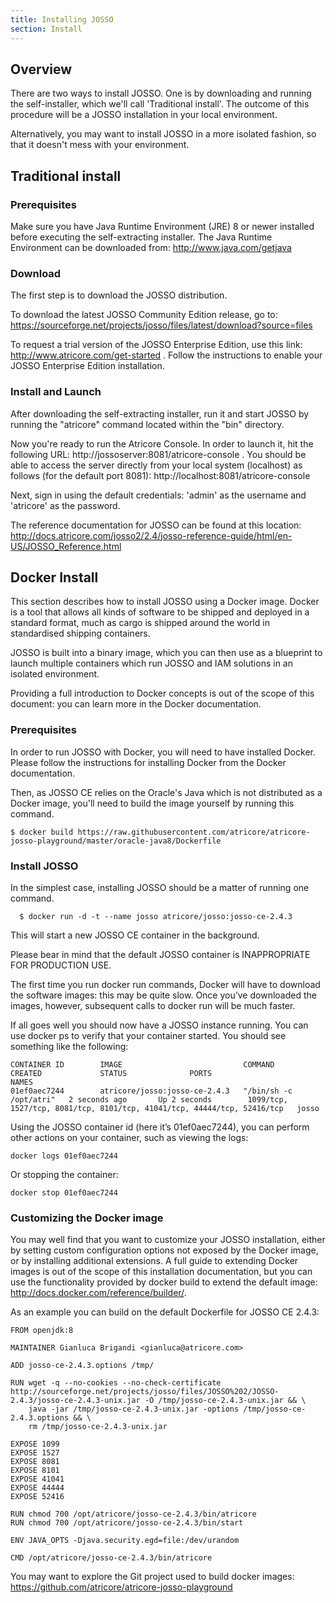 ```yaml
---
title: Installing JOSSO
section: Install
---
```


## Overview

There are two ways to install JOSSO. One is by downloading and running the self-installer, which we'll call 'Traditional
install'. The outcome of this procedure will be a JOSSO installation in your local environment.

Alternatively, you may want to install JOSSO in a more isolated fashion, so that it doesn't mess with your environment.

## Traditional install

### Prerequisites

Make sure you have Java Runtime Environment (JRE) 8 or newer installed before executing the self-extracting installer.
The Java Runtime Environment can be downloaded from: http://www.java.com/getjava

### Download  

The first step is to download the JOSSO distribution.

To download the latest JOSSO Community Edition release, go to: https://sourceforge.net/projects/josso/files/latest/download?source=files

To request a trial version of the JOSSO Enterprise Edition, use this link: http://www.atricore.com/get-started .
Follow the instructions to enable your JOSSO Enterprise Edition installation.

### Install and Launch

After downloading the self-extracting installer, run it and start JOSSO by running the "atricore" command located
within the "bin" directory.

Now you're ready to run the Atricore Console. In order to launch it, hit the following URL:
http://jossoserver:8081/atricore-console . You should be able to access the server directly from your local system
(localhost) as follows (for the default port 8081): http://localhost:8081/atricore-console

Next, sign in using the default credentials: 'admin' as the username and 'atricore' as the password.

The reference documentation for JOSSO can be found at this location:
http://docs.atricore.com/josso2/2.4/josso-reference-guide/html/en-US/JOSSO_Reference.html

## Docker Install

This section describes how to install JOSSO using a Docker image. Docker is a tool that allows all kinds of software
to be shipped and deployed in a standard format, much as cargo is shipped around the world in standardised shipping containers.

JOSSO is built into a binary image, which you can then use as a blueprint to launch multiple containers which run JOSSO
and IAM solutions in an isolated environment.

Providing a full introduction to Docker concepts is out of the scope of this document: you can learn more in the
Docker documentation.
 
### Prerequisites

In order to run JOSSO with Docker, you will need to have installed Docker. Please follow the instructions for
installing Docker from the Docker documentation.

Then, as JOSSO CE relies on the Oracle's Java which is not distributed as a Docker image, you'll need to build the image
yourself by running this command.

    $ docker build https://raw.githubusercontent.com/atricore/atricore-josso-playground/master/oracle-java8/Dockerfile

### Install JOSSO

In the simplest case, installing JOSSO should be a matter of running one command.

      $ docker run -d -t --name josso atricore/josso:josso-ce-2.4.3
      
This will start a new JOSSO CE container in the background.

Please bear in mind that the default JOSSO container is INAPPROPRIATE FOR PRODUCTION USE.

The first time you run docker run commands, Docker will have to download the software images: this may be quite slow.
Once you’ve downloaded the images, however, subsequent calls to docker run will be much faster.

If all goes well you should now have a JOSSO instance running. You can use docker ps to verify that your container
started. You should see something like the following:

    CONTAINER ID        IMAGE                           COMMAND                  CREATED             STATUS              PORTS                                                                     NAMES
    01ef0aec7244        atricore/josso:josso-ce-2.4.3   "/bin/sh -c /opt/atri"   2 seconds ago       Up 2 seconds        1099/tcp, 1527/tcp, 8081/tcp, 8101/tcp, 41041/tcp, 44444/tcp, 52416/tcp   josso

Using the JOSSO container id (here it’s 01ef0aec7244), you can perform other actions on your container, such as viewing
the logs:  
  
    docker logs 01ef0aec7244  
    
Or stopping the container:

    docker stop 01ef0aec7244 

### Customizing the Docker image

You may well find that you want to customize your JOSSO installation, either by setting custom configuration options not
exposed by the Docker image, or by installing additional extensions. A full guide to extending Docker images is
out of the scope of this installation documentation, but you can use the functionality provided by docker build to extend
the default image: http://docs.docker.com/reference/builder/. 

As an example you can build on the default Dockerfile for JOSSO CE 2.4.3:

    FROM openjdk:8
    
    MAINTAINER Gianluca Brigandi <gianluca@atricore.com>
    
    ADD josso-ce-2.4.3.options /tmp/
    
    RUN wget -q --no-cookies --no-check-certificate http://sourceforge.net/projects/josso/files/JOSSO%202/JOSSO-2.4.3/josso-ce-2.4.3-unix.jar -O /tmp/josso-ce-2.4.3-unix.jar && \
        java -jar /tmp/josso-ce-2.4.3-unix.jar -options /tmp/josso-ce-2.4.3.options && \
        rm /tmp/josso-ce-2.4.3-unix.jar 
    
    EXPOSE 1099
    EXPOSE 1527
    EXPOSE 8081
    EXPOSE 8101
    EXPOSE 41041
    EXPOSE 44444
    EXPOSE 52416
    
    RUN chmod 700 /opt/atricore/josso-ce-2.4.3/bin/atricore
    RUN chmod 700 /opt/atricore/josso-ce-2.4.3/bin/start
    
    ENV JAVA_OPTS -Djava.security.egd=file:/dev/urandom
    
    CMD /opt/atricore/josso-ce-2.4.3/bin/atricore
    
You may want to explore the Git project used to build docker images: https://github.com/atricore/atricore-josso-playground
